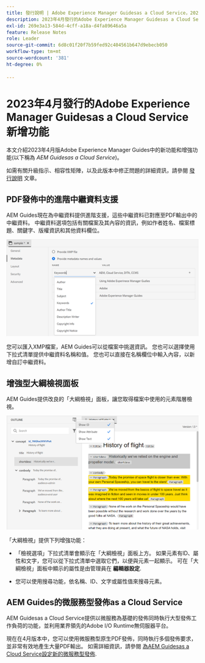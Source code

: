 ```yaml
---
title: 發行說明 | Adobe Experience Manager Guidesas a Cloud Service，2023年4月發行
description: 2023年4月發行的Adobe Experience Manager Guidesas a Cloud Service
exl-id: 269e3a13-584d-4cff-a18a-d4fa89646a5a
feature: Release Notes
role: Leader
source-git-commit: 6d8c01f20f7b59fed92c404561b647d9ebecb050
workflow-type: tm+mt
source-wordcount: '381'
ht-degree: 0%

---
```


# 2023年4月發行的Adobe Experience Manager Guidesas a Cloud Service新增功能

本文介紹2023年4月版Adobe Experience Manager Guides中的新功能和增強功能(以下稱為 *AEM Guidesas a Cloud Service*)。

如需有關升級指示、相容性矩陣，以及此版本中修正問題的詳細資訊，請參閱 [發行說明](release-notes-2023-4-0.md) 文章。

## PDF發佈中的進階中繼資料支援

AEM Guides現在為中繼資料提供進階支援，這些中繼資料已對應至PDF輸出中的中繼資料。 中繼資料選項包括有關檔案及其內容的資訊，例如作者姓名、檔案標題、關鍵字、版權資訊和其他資料欄位。

<img src="assets/pdf-metadata.png" alt=" 原生pdf中繼資料">

您可以匯入XMP檔案，AEM Guides可以從檔案中挑選資訊。 您也可以選擇使用下拉式清單提供中繼資料名稱和值。 您也可以直接在名稱欄位中輸入內容，以新增自訂中繼資料。


## 增強型大綱檢視面板

AEM Guides提供改良的「大綱檢視」面板，讓您取得檔案中使用的元素階層檢視。

<img src="assets/select-element-content-outline-view_cs.png" alt=" 原生pdf中繼資料">

「大綱檢視」提供下列增強功能：

* 「檢視選項」下拉式清單會顯示在「大綱檢視」面板上方。 如果元素有ID、屬性和文字，您可以從下拉式清單中選取它們，以便與元素一起顯示。 可在「大綱檢視」面板中顯示的屬性是由管理員在 **編輯器設定**.

* 您可以使用搜尋功能，依名稱、ID、文字或屬性值來搜尋元素。


## AEM Guides的微服務型發佈as a Cloud Service

AEM Guidesas a Cloud Service提供以微服務為基礎的發佈同時執行大型發佈工作負荷的功能，並利用業界領先的Adobe I/O Runtime無伺服器平台。

現在在4月版本中，您可以使用微服務型原生PDF發佈，同時執行多個發佈要求，並非常有效地產生大量PDF輸出。
如需詳細資訊，請參閱 [為AEM Guidesas a Cloud Service設定新的微服務型發佈](../knowledge-base/publishing/configure-microservices.md).
